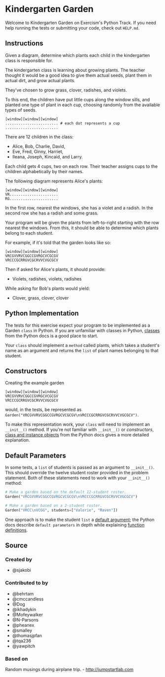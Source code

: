 # Kindergarten Garden

Welcome to Kindergarten Garden on Exercism's Python Track.
If you need help running the tests or submitting your code, check out `HELP.md`.

## Instructions

Given a diagram, determine which plants each child in the kindergarten class is
responsible for.

The kindergarten class is learning about growing plants. The teacher
thought it would be a good idea to give them actual seeds, plant them in
actual dirt, and grow actual plants.

They've chosen to grow grass, clover, radishes, and violets.

To this end, the children have put little cups along the window sills, and
planted one type of plant in each cup, choosing randomly from the available
types of seeds.

```text
[window][window][window]
........................ # each dot represents a cup
........................
```

There are 12 children in the class:

- Alice, Bob, Charlie, David,
- Eve, Fred, Ginny, Harriet,
- Ileana, Joseph, Kincaid, and Larry.

Each child gets 4 cups, two on each row. Their teacher assigns cups to
the children alphabetically by their names.

The following diagram represents Alice's plants:

```text
[window][window][window]
VR......................
RG......................
```

In the first row, nearest the windows, she has a violet and a radish.  In the
second row she has a radish and some grass.

Your program will be given the plants from left-to-right starting with
the row nearest the windows. From this, it should be able to determine
which plants belong to each student.

For example, if it's told that the garden looks like so:

```text
[window][window][window]
VRCGVVRVCGGCCGVRGCVCGCGV
VRCCCGCRRGVCGCRVVCVGCGCV
```

Then if asked for Alice's plants, it should provide:

- Violets, radishes, violets, radishes

While asking for Bob's plants would yield:

- Clover, grass, clover, clover

## Python Implementation

The tests for this exercise expect your program to be implemented as a Garden `class` in Python.
If you are unfamiliar with classes in Python, [classes][classes in python] from the Python docs is a good place to start.

Your `class` should implement a `method` called plants, which takes a student's name as an argument and returns the `list` of plant names belonging to that student.

## Constructors

Creating the example garden

```
[window][window][window]
VRCGVVRVCGGCCGVRGCVCGCGV
VRCCCGCRRGVCGCRVVCVGCGCV
```

would, in the tests, be represented as `Garden("VRCGVVRVCGGCCGVRGCVCGCGV\nVRCCCGCRRGVCGCRVVCVGCGCV")`.

To make this representation work, your `class` will need to implement an `__init__()` method.
If you're not familiar with `__init__()` or _constructors_, [class and instance objects][class vs instance objects in python] from the Python docs gives a more detailed explanation.


## Default Parameters

In some tests, a `list` of students is passed as an argument to `__init__()`.
This should override the twelve student roster provided in the problem statement.
Both of these statements need to work with your `__init__()` method:

```Python
# Make a garden based on the default 12-student roster.
Garden("VRCGVVRVCGGCCGVRGCVCGCGV\nVRCCCGCRRGVCGCRVVCVGCGCV") 

# Make a garden based on a 2-student roster.
Garden("VRCC\nVCGG", students=["Valorie", "Raven"]) 
```


One approach is to make the student `list` a [default argument][default argument values]; the Python docs describe `default parameters` in depth while explaining [function definitions][function definitions].


[classes in python]: https://docs.python.org/3/tutorial/classes.html
[class vs instance objects in python]: https://docs.python.org/3/tutorial/classes.html#class-objects
[default argument values]: https://docs.python.org/3/tutorial/controlflow.html#default-argument-values
[function definitions]: https://docs.python.org/3/reference/compound_stmts.html#function-definitions

## Source

### Created by

- @sjakobi

### Contributed to by

- @behrtam
- @cmccandless
- @Dog
- @ikhadykin
- @Mofeywalker
- @N-Parsons
- @pheanex
- @smalley
- @thomasjpfan
- @tqa236
- @yawpitch

### Based on

Random musings during airplane trip. - http://jumpstartlab.com